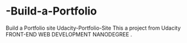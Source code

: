 # -Build-a-Portfolio
 Build a Portfolio site
Udacity-Portfolio-Site
This a project from Udacity FRONT-END WEB DEVELOPMENT NANODEGREE .
